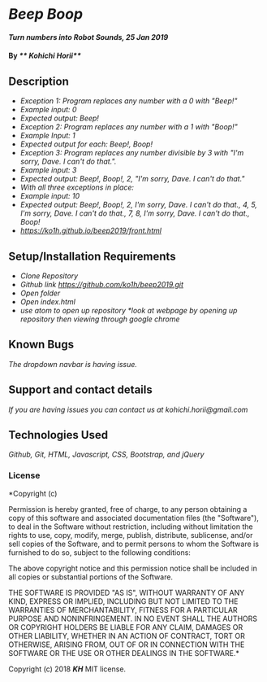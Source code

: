 # _Beep Boop_

#### _Turn numbers into Robot Sounds, 25 Jan 2019_

#### By _** Kohichi Horii**_

## Description

* _Exception 1: Program replaces any number with a 0 with "Beep!"_
* _Example input: 0_
* _Expected output: Beep!_
* _Exception 2: Program replaces any number with a 1 with "Boop!"_
* _Example Input: 1_
* _Expected output for each: Beep!, Boop!_
* _Exception 3: Program replaces any number divisible by 3 with "I'm sorry, Dave. I can't do that."._
* _Example input: 3_
* _Expected output: Beep!, Boop!, 2, "I'm sorry, Dave. I can't do that."_
* _With all three exceptions in place:_
* _Example input: 10_
* _Expected output: Beep!, Boop!, 2, I'm sorry, Dave. I can't do that., 4, 5, I'm sorry, Dave. I can't do that., 7, 8, I'm sorry, Dave. I can't do that., Boop!_
* _https://ko1h.github.io/beep2019/front.html_

## Setup/Installation Requirements

* _Clone Repository_
* _Github link https://github.com/ko1h/beep2019.git_
* _Open folder_
* _Open index.html_
* _use atom to open up repository *look at webpage by opening up repository then viewing through google chrome_

## Known Bugs

_The dropdown navbar is having issue._

## Support and contact details

_If you are having issues you can contact us at kohichi.horii@gmail.com_

## Technologies Used

_Github, Git, HTML, Javascript, CSS, Bootstrap, and jQuery_


### License

*Copyright (c) <year> <copyright holders>

Permission is hereby granted, free of charge, to any person obtaining a copy
of this software and associated documentation files (the "Software"), to deal
in the Software without restriction, including without limitation the rights
to use, copy, modify, merge, publish, distribute, sublicense, and/or sell
copies of the Software, and to permit persons to whom the Software is
furnished to do so, subject to the following conditions:

The above copyright notice and this permission notice shall be included in all
copies or substantial portions of the Software.

THE SOFTWARE IS PROVIDED "AS IS", WITHOUT WARRANTY OF ANY KIND, EXPRESS OR
IMPLIED, INCLUDING BUT NOT LIMITED TO THE WARRANTIES OF MERCHANTABILITY,
FITNESS FOR A PARTICULAR PURPOSE AND NONINFRINGEMENT. IN NO EVENT SHALL THE
AUTHORS OR COPYRIGHT HOLDERS BE LIABLE FOR ANY CLAIM, DAMAGES OR OTHER
LIABILITY, WHETHER IN AN ACTION OF CONTRACT, TORT OR OTHERWISE, ARISING FROM,
OUT OF OR IN CONNECTION WITH THE SOFTWARE OR THE USE OR OTHER DEALINGS IN THE
SOFTWARE.*

Copyright (c) 2018 **_KH_** MIT license.
